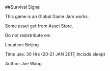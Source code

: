 ##Survival Signal

This game is an Global Game Jam works.

Some asset get from Asset Store.

Do not redistribute em.

Location: Beijing

Time use: 30 Hrs (20-21 JAN 2017, Include sleep)

Author: Joe Wang
